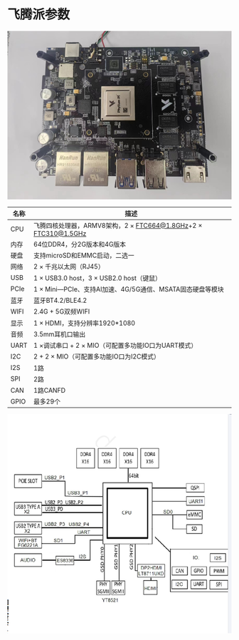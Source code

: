 # 飞腾派参数

![image-20240427150628174](assert/飞腾派图片.jpg)

| 名称 | 描述 |
| ----- | ---- |
| CPU | 飞腾四核处理器，ARMV8架构，2 × FTC664@1.8GHz+2 × FTC310@1.5GHz |
| 内存 | 64位DDR4，分2G版本和4G版本 |
| 硬盘 | 支持microSD和EMMC启动，二选一 |
| 网络 | 2 × 千兆以太网（RJ45） |
| USB | 1 × USB3.0 host，3 × USB2.0 host（键鼠） |
| PCIe | 1 × Mini—PCIe、支持AI加速、4G/5G通信、MSATA固态硬盘等模块 |
| 蓝牙 | 蓝牙BT4.2/BLE4.2 |
| WIFI | 2.4G + 5G双频WIFI |
| 显示 | 1 × HDMI，支持分辨率1920*1080 |
| 音频 | 3.5mm耳机口输出 |
| UART | 1 ×调试串口 + 2 × MIO（可配置多功能IO口为UART模式） |
| I2C | 2 + 2 × MIO（可配置多功能IO口为I2C模式） |
| I2S | 1路 |
| SPI | 2路 |
| CAN | 1路CANFD |
| GPIO | 最多29个 |


![](assert/飞腾派.png)








